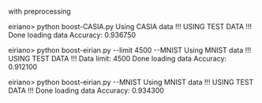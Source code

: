 with preprocessing

eiriano> python boost-CASIA.py
Using CASIA data
!!! USING TEST DATA !!!
Done loading data
Accuracy: 0.936750


eiriano> python boost-eirian.py --limit 4500 --MNIST
Using MNIST data
!!! USING TEST DATA !!!
Data limit: 4500
Done loading data
Accuracy: 0.912100

eiriano> python boost-eirian.py --MNIST
Using MNIST data
!!! USING TEST DATA !!!
Done loading data
Accuracy: 0.934300

